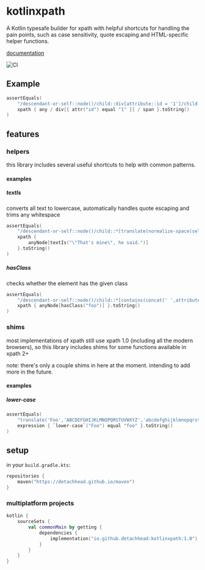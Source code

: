 # kotlinxpath
A Kotlin typesafe builder for xpath with helpful shortcuts for handling the pain points, such as case sensitivity, quote escaping and HTML-specific helper functions.

[documentation](https://detachhead.github.io/kotlinxpath/kotlinxpath/index.html)

![CI](https://github.com/DetachHead/xpath-builder/workflows/CI/badge.svg)

## Example
```kotlin
assertEquals(
    "/descendant-or-self::node()/child::div[attribute::id = '1']/child::span",
    xpath { any / div[{ attr("id") equal "1" }] / span }.toString()
)
```
## features
### helpers
this library includes several useful shortcuts to help with common patterns.
#### examples
##### textIs
converts all text to lowercase, automatically handles quote escaping and trims any whitespace
```kotlin
assertEquals(
    "/descendant-or-self::node()/child::*[translate(normalize-space(self::node()),'ABCDEFGHIJKLMNOPQRSTUVWXYZ','abcdefghijklmnopqrstuvwxyz') = concat('\"That',\"'\",'s mine\", he said.')]",
    xpath {
        anyNode[textIs("\"That's mine\", he said.")]
    }.toString()
)
```
##### hasClass
checks whether the element has the given class
```kotlin
assertEquals(
    "/descendant-or-self::node()/child::*[contains(concat(' ',attribute::class,' '),' foo ')]",
    xpath { anyNode[hasClass("foo")] }.toString()
)
```
### shims
most implementations of xpath still use xpath 1.0 (including all the modern browsers), so this library includes shims for some functions available in xpath 2+

note: there's only a couple shims in here at the moment. intending to add more in the future.
#### examples
##### lower-case
```kotlin
assertEquals(
    "translate('Foo','ABCDEFGHIJKLMNOPQRSTUVWXYZ','abcdefghijklmnopqrstuvwxyz') = 'foo'",
    expression { `lower-case`("Foo") equal "foo" }.toString()
)
```

## setup
in your `build.gradle.kts`:
```kotlin
repositories {
    maven("https://detachhead.github.io/maven")
}
```

### multiplatform projects

```kotlin
kotlin {
    sourceSets {
        val commonMain by getting {
            dependencies {
                implementation("io.github.detachhead:kotlinxpath:1.0")
            }
        }
    }
}
```
